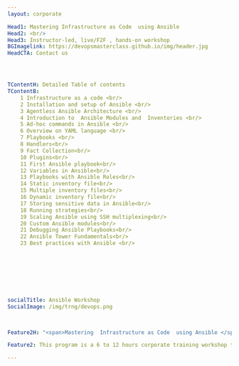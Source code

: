```yaml
---
layout: corporate

Head1: Mastering Infrastructure as Code  using Ansible
Head2: <br/>
Head3: Instructor-led, live/F2F , hands-on workshop
BGImagelink: https://devopsmasterclass.github.io/img/header.jpg
HeadCTA: Contact us




TContentH: Detailed Table of contents
TContentB: 
    1 Infrastructure as a code <br/>
    2 Installation and setup of Ansible <br/>
    3 Agentless Ansible Architecture <br/>
    4 Introduction to  Ansible Modules and  Inventories <br/>
    5 Ad-hoc commands in Ansible <br/>
    6 Overview on YAML language <br/>
    7 Playbooks <br/>
    8 Handlers<br/>
    9 Fact Collection<br/>
    10 Plugins<br/>
    11 First Ansible playbook<br/>
    12 Variables in Ansible<br/>
    13 Playbooks with Ansible Roles<br/>
    14 Static inventory file<br/>
    15 Multiple inventory files<br/>
    16 Dynamic inventory file<br/>
    17 Storing sensitive data in Ansible<br/>
    18 Running strategies<br/>
    19 Scaling Ansible using SSH multiplexing<br/>
    20 Custom Ansible modules<br/>
    21 Debugging Ansible Playbooks<br/>
    22 Ansible Tower Fundamentals<br/>
    23 Best practices with Ansible <br/>




                        



socialTitle: Ansible Workshop
SocialImage: /img/trng/devops.png


 
Feature2H: "<span>Mastering  Infrastructure as Code  using Ansible </span> is a holistic, comprehensive program <span>that covers practical aspects of IaC and how can it be implemented using Ansible.</span>"

Feature2: This program is a 6 to 12 hours corporate training workshop that spans across 23 key topics in Ansible. We use a technique called a use-case-based learning approach that engages learners in a hands-on exercise of specific scenarios that resemble real-world examples. We do reach us out for more details .

---
```



